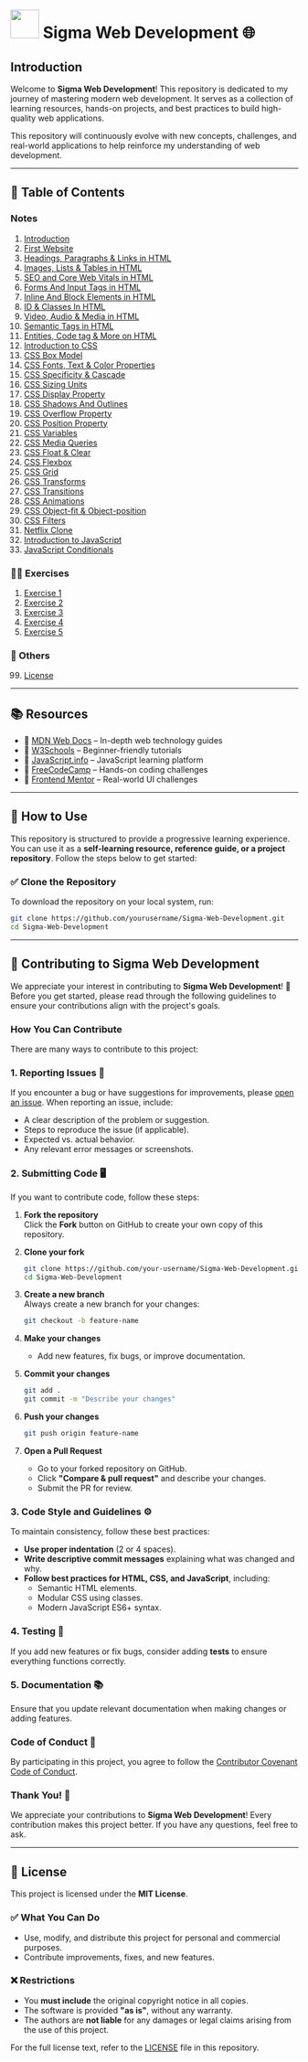 # <img src = "https://github.com/user-attachments/assets/a34952af-9606-420c-a387-38f1a6592ae7" width = "50px"> **Sigma Web Development** 🌐 

## **Introduction**  
Welcome to **Sigma Web Development**! This repository is dedicated to my journey of mastering modern web development. It serves as a collection of learning resources, hands-on projects, and best practices to build high-quality web applications.  

This repository will continuously evolve with new concepts, challenges, and real-world applications to help reinforce my understanding of web development.  

---

## 📖 **Table of Contents**  
### Notes
1. [Introduction](/01_Introduction/README.md)  
2. [First Website](/02_First_Website/README.md)
3. [Headings, Paragraphs & Links in HTML](/03_Headings_Paragraphs_Links/README.md)
4. [Images, Lists & Tables in HTML](/04_Image_Lists_Tables/README.md)
5. [SEO and Core Web Vitals in HTML](/05_SEO_Core_Web_Vitals/README.md)
6. [Forms And Input Tags in HTML](/06_Forms_Input_Tags/README.md)
7. [Inline And Block Elements in HTML](/07_Inline_Block_Elements/README.md)
8. [ID & Classes In HTML](/08_Id_Classes_HTML/README.md)
9. [Video, Audio & Media in HTML](/09_Video_Audio_Media/README.md)
10. [Semantic Tags in HTML](/10_Semantic_Tags/README.md)
11. [Entities, Code tag & More on HTML](/11_Entities_Code_tag&more_HTML/README.md)
12. [Introduction to CSS](/12_Introduction_to_CSS/README.md)
13. [CSS Box Model](/13_CSS_Box_Model/README.md)
14. [CSS Fonts, Text & Color Properties](/14_CSS_Font_Text&Colors/README.md)
15. [CSS Specificity & Cascade](/15_CSS_Specificity_and_Cascade/README.md)
16. [CSS Sizing Units](/16_CSS_Sizing_Units/README.md)
17. [CSS Display Property](/17_CSS_Display_Property/README.md)
18. [CSS Shadows And Outlines](/18_CSS_Shadows_Outlines/README.md)
19. [CSS Overflow Property](/19_CSS_Overflow_Property/README.md)
20. [CSS Position Property](/20_CSS_Position_Property/README.md)
21. [CSS Variables](/21_CSS_Variables/README.md)
22. [CSS Media Queries](/22_CSS_Media_Queries/README.md)
23. [CSS Float & Clear](/23_CSS_Float_Clear/README.md)
24. [CSS Flexbox](/24_CSS_Flexbox/README.md)
25. [CSS Grid](/25_CSS_Grid/README.md)
26. [CSS Transforms](/26_CSS_Transforms/README.md)
27. [CSS Transitions](/27_CSS_Transitions/README.md)
28. [CSS Animations](/28_CSS_Animations/README.md)
29. [CSS Object-fit & Object-position](/29_CSS_Object-fit_&_Object-position/README.md)
30. [CSS Filters](/30_CSS_Filters/README.md)
31. [Netflix Clone](/31_Netflix_Clone/index.html)
32. [Introduction to JavaScript](/32_Introduction_JavaScript/README.md)
33. [JavaScript Conditionals](/33_JavaScript_Conditionals/README.md)


### ✍🏻 Exercises
1. [Exercise 1](/Exercises/Ex1/README.md)
2. [Exercise 2](/Exercises/Ex2/README.md)
3. [Exercise 3](/Exercises/Ex3/README.md)
4. [Exercise 4]()
5. [Exercise 5]()

### 📜 Others
99. [License](/LICENSE)  

---

## 📚 **Resources**  
- 🔗 [MDN Web Docs](https://developer.mozilla.org/) – In-depth web technology guides  
- 🔗 [W3Schools](https://www.w3schools.com/) – Beginner-friendly tutorials  
- 🔗 [JavaScript.info](https://javascript.info/) – JavaScript learning platform  
- 🔗 [FreeCodeCamp](https://www.freecodecamp.org/) – Hands-on coding challenges  
- 🔗 [Frontend Mentor](https://www.frontendmentor.io/) – Real-world UI challenges  

---

## 🚀 **How to Use**  

This repository is structured to provide a progressive learning experience. You can use it as a **self-learning resource, reference guide, or a project repository**. Follow the steps below to get started:  

### ✅ **Clone the Repository**  
To download the repository on your local system, run:  
```bash
git clone https://github.com/yourusername/Sigma-Web-Development.git
cd Sigma-Web-Development
```
---

## 🤝 Contributing to Sigma Web Development  

We appreciate your interest in contributing to **Sigma Web Development**! 🎉 Before you get started, please read through the following guidelines to ensure your contributions align with the project's goals.  

### How You Can Contribute  

There are many ways to contribute to this project:  

### 1. Reporting Issues 📝  
If you encounter a bug or have suggestions for improvements, please [open an issue](https://github.com/yourusername/Sigma-Web-Development.git/issues). When reporting an issue, include:  
- A clear description of the problem or suggestion.  
- Steps to reproduce the issue (if applicable).  
- Expected vs. actual behavior.  
- Any relevant error messages or screenshots.  

### 2. Submitting Code 🖥️  
If you want to contribute code, follow these steps:  

1. **Fork the repository**  
   Click the **Fork** button on GitHub to create your own copy of this repository.  

2. **Clone your fork**  
   ```bash
   git clone https://github.com/your-username/Sigma-Web-Development.git
   cd Sigma-Web-Development
   ```  

3. **Create a new branch**  
   Always create a new branch for your changes:  
   ```bash
   git checkout -b feature-name
   ```  

4. **Make your changes**  
   - Add new features, fix bugs, or improve documentation.  

5. **Commit your changes**  
   ```bash
   git add .
   git commit -m "Describe your changes"
   ```  

6. **Push your changes**  
   ```bash
   git push origin feature-name
   ```  

7. **Open a Pull Request**  
   - Go to your forked repository on GitHub.  
   - Click **"Compare & pull request"** and describe your changes.  
   - Submit the PR for review.  

### 3. Code Style and Guidelines ⚙️  

To maintain consistency, follow these best practices:  
- **Use proper indentation** (2 or 4 spaces).  
- **Write descriptive commit messages** explaining what was changed and why.  
- **Follow best practices for HTML, CSS, and JavaScript**, including:  
  - Semantic HTML elements.  
  - Modular CSS using classes.  
  - Modern JavaScript ES6+ syntax.  

### 4. Testing 🧪  
If you add new features or fix bugs, consider adding **tests** to ensure everything functions correctly.  

### 5. Documentation 📚  
Ensure that you update relevant documentation when making changes or adding features.  

### Code of Conduct 🌟  
By participating in this project, you agree to follow the [Contributor Covenant Code of Conduct](https://www.contributor-covenant.org/).  

### Thank You! 🙏  
We appreciate your contributions to **Sigma Web Development**! Every contribution makes this project better. If you have any questions, feel free to ask.  

---

## 📜 License  

This project is licensed under the **MIT License**.  

### ✅ What You Can Do  
- Use, modify, and distribute this project for personal and commercial purposes.  
- Contribute improvements, fixes, and new features.  

### ❌ Restrictions  
- You **must include** the original copyright notice in all copies.  
- The software is provided **"as is"**, without any warranty.  
- The authors are **not liable** for any damages or legal claims arising from the use of this project.  

For the full license text, refer to the [LICENSE](./LICENSE) file in this repository.  
